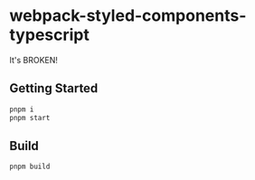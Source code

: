 # webpack-styled-components-typescript

It's BROKEN!

## Getting Started

```sh
pnpm i
pnpm start
```

## Build

```sh
pnpm build
```
